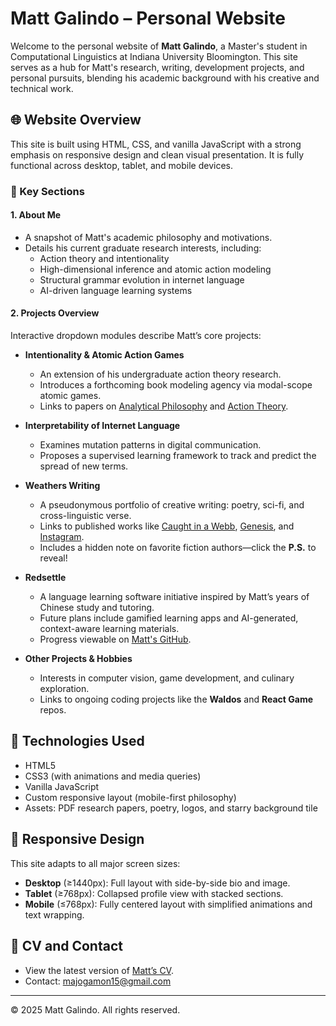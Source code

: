 # Matt Galindo – Personal Website

Welcome to the personal website of **Matt Galindo**, a Master's student in Computational Linguistics at Indiana University Bloomington. This site serves as a hub for Matt's research, writing, development projects, and personal pursuits, blending his academic background with his creative and technical work.

## 🌐 Website Overview

This site is built using HTML, CSS, and vanilla JavaScript with a strong emphasis on responsive design and clean visual presentation. It is fully functional across desktop, tablet, and mobile devices.

### 🔹 Key Sections

#### 1. **About Me**
- A snapshot of Matt's academic philosophy and motivations.
- Details his current graduate research interests, including:
  - Action theory and intentionality
  - High-dimensional inference and atomic action modeling
  - Structural grammar evolution in internet language
  - AI-driven language learning systems

#### 2. **Projects Overview**
Interactive dropdown modules describe Matt’s core projects:

- **Intentionality & Atomic Action Games**
  - An extension of his undergraduate action theory research.
  - Introduces a forthcoming book modeling agency via modal-scope atomic games.
  - Links to papers on [Analytical Philosophy](./assets/Symmetry_Theory_of_Vericfication.pdf) and [Action Theory](./assets/Toward%20a%20Unified%20Theory%20of%20Action.pdf).

- **Interpretability of Internet Language**
  - Examines mutation patterns in digital communication.
  - Proposes a supervised learning framework to track and predict the spread of new terms.

- **Weathers Writing**
  - A pseudonymous portfolio of creative writing: poetry, sci-fi, and cross-linguistic verse.
  - Links to published works like [Caught in a Webb](./assets/Caught%20in%20a%20Webb.pdf), [Genesis](./assets/Genesis.pdf), and [Instagram](./assets/Instagram.pdf).
  - Includes a hidden note on favorite fiction authors—click the **P.S.** to reveal!

- **Redsettle**
  - A language learning software initiative inspired by Matt’s years of Chinese study and tutoring.
  - Future plans include gamified learning apps and AI-generated, context-aware learning materials.
  - Progress viewable on [Matt's GitHub](https://github.com/Mgalindo15).

- **Other Projects & Hobbies**
  - Interests in computer vision, game development, and culinary exploration.
  - Links to ongoing coding projects like the **Waldos** and **React Game** repos.

## 🧰 Technologies Used

- HTML5
- CSS3 (with animations and media queries)
- Vanilla JavaScript
- Custom responsive layout (mobile-first philosophy)
- Assets: PDF research papers, poetry, logos, and starry background tile

## 📱 Responsive Design

This site adapts to all major screen sizes:

- **Desktop** (≥1440px): Full layout with side-by-side bio and image.
- **Tablet** (≥768px): Collapsed profile view with stacked sections.
- **Mobile** (≤768px): Fully centered layout with simplified animations and text wrapping.

## 📄 CV and Contact

- View the latest version of [Matt’s CV](./assets/Matt_Galindo_CV_2025.pdf).
- Contact: [majogamon15@gmail.com](mailto:majogamon15@gmail.com)

---

© 2025 Matt Galindo. All rights reserved.
